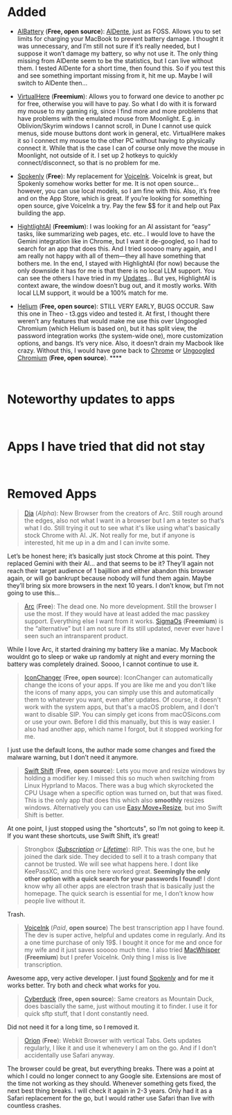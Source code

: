 # Added

* [AlBattery](https://github.com/whuan132/AIBattery-Charge-Limiter) (**Free, open source**): [AlDente](https://apphousekitchen.com/), just as FOSS. Allows you to set limits for charging your MacBook to prevent battery damage. I thought it was unnecessary, and I’m still not sure if it’s really needed, but I suppose it won’t damage my battery, so why not use it. The only thing missing from AlDente seem to be the statistics, but I can live without them. I tested AlDente for a short time, then found this. So if you test this and see something important missing from it, hit me up. Maybe I will switch to AlDente then...

* [VirtualHere](https://www.virtualhere.com/) (**Freemium**): Allows you to forward one device to another pc for free, otherwise you will have to pay. So what I do with it is forward my mouse to my gaming rig, since I find more and more problems that have problems with the emulated mouse from Moonlight. E.g. in Oblivion/Skyrim windows I cannot scroll, in Dune I cannot use quick menus, side mouse buttons dont work in general, etc. VirtualHere makes it so I connect my mouse to the other PC without having to physically connect it. While that is the case I can of course only move the mouse in Moonlight, not outside of it. I set up 2 hotkeys to quickly connect/disconnect, so that is no problem for me.

* [Spokenly](https://spokenly.app/) (**Free**): My replacement for [VoiceInk](https://github.com/Beingpax/VoiceInk). VoiceInk is great, but Spokenly somehow works better for me. It is not open source... however, you can use local models, so I am fine with this. Also, it’s free and on the App Store, which is great. If you’re looking for something open source, give VoiceInk a try. Pay the few $$ for it and help out Pax building the app.

* [HightlightAI](https://highlightai.com/) (**Freemium**): I was looking for an AI assistant for “easy” tasks, like summarizing web pages, etc. etc.. I would love to have the Gemini integration like in Chrome, but I want it de-googled, so I had to search for an app that does this. And I tried sooooo many again, and I am really not happy with all of them—they all have something that bothers me. In the end, I stayed with HighlightAI (for now) because the only downside it has for me is that there is no local LLM support. You can see the others I have tried in my [Updates](Updates.md)... But yes, HighlightAI is context aware, the window doesn’t bug out, and it mostly works. With local LLM support, it would be a 100% match for me.

* [Helium](https://github.com/imputnet/helium-macos) (**Free, open source**): STILL VERY EARLY, BUGS OCCUR. Saw this one in Theo - t3.ggs video and tested it. At first, I thought there weren’t any features that would make me use this over Ungoogled Chromium (which Helium is based on), but it has split view, the password integration works (the system-wide one), more customization options, and bangs. It’s very nice. Also, it doesn’t drain my Macbook like crazy. Without this, I would have gone back to [Chrome](https://www.google.com/chrome/) or [Ungoogled Chromium](https://github.com/ungoogled-software/ungoogled-chromium) (**Free, open source**). ****

</br>

# Noteworthy updates to apps



</br>

# Apps I have tried that did not stay

</br>

# Removed Apps
> [Dia](https://www.diabrowser.com/) (*Alpha*): New Browser from the creators of Arc. Still rough around the edges, also not what I want in a browser but I am a tester so that’s what I do. Still trying it out to see what it's like using what's basically stock Chrome with AI. JK. Not really for me, but if anyone is interested, hit me up in a dm and I can invite some.

Let’s be honest here; it’s basically just stock Chrome at this point. They replaced Gemini with their AI… and that seems to be it? They’ll again not reach their target audience of 1 bajillion and either abandon this browser again, or will go bankrupt because nobody will fund them again. Maybe they’ll bring six more browsers in the next 10 years. I don’t know, but I’m not going to use this…

> [Arc](https://arc.net/) (**Free**): The dead one. No more development. Still the browser I use the most. If they would have at least added the mac passkey support. Everything else I want from it works. [SigmaOs](https://sigmaos.com/) (**Freemium**) is the “alternative” but I am not sure if its still updated, never ever have I seen such an intransparent product.

While I love Arc, it started draining my battery like a maniac. My Macbook wouldnt go to sleep or wake up randomly at night and every morning the battery was completely drained. Soooo, I cannot continue to use it.

> [IconChanger](https://github.com/Bengerthelorf/macIconChanger) (**Free, open source**): IconChanger can automatically change the icons of your apps. If you are like me and you don't like the icons of many apps, you can simply use this and automatically them to whatever you want, even after updates. Of course, it doesn't work with the system apps, but that's a macOS problem, and I don't want to disable SIP. You can simply get icons from macOSicons.com or use your own. Before I did this manually, but this is way easier. I also had another app, which name I forgot, but it stopped working for me.

I just use the default Icons, the author made some changes and fixed the malware warning, but I don’t need it anymore.

> [Swift Shift](https://www.swiftshift.app/) (**Free**, **open source**): Lets you move and resize windows by holding a modifier key. I missed this so much when switching from Linux Hyprland to Macos. There was a bug which skyrocketed the CPU Usage when a specific option was turned on, but that was fixed. This is the only app that does this which also **smoothly** resizes windows. Alternatively you can use [Easy Move+Resize](https://github.com/dmarcotte/easy-move-resize), but imo Swift Shift is better.

At one point, I just stopped using the "shortcuts", so I’m not going to keep it. If you want these shortcuts, use Swift Shift, it’s great!

> Strongbox ([*Subscription*](https://www.youtube.com/watch?v=RojV4NA60RY) *or* [*Lifetime*](https://www.youtube.com/watch?v=umDr0mPuyQc)): RIP. This was the one, but he joined the dark side. They decided to sell it to a trash company that cannot be trusted. We will see what happens here. I dont like KeePassXC, and this one here worked great. **Seemingly the only other option with a quick search for your passwords I found!** I dont know why all other apps are electron trash that is basically just the homepage. The quick search is essential for me, I don’t know how people live without it.

Trash.

> [VoiceInk](https://github.com/Beingpax/VoiceInk) (*Paid*, **open source**) The best transcription app I have found. The dev is super active, helpful and updates come in regularly. And its a one time purchase of only 19$. I bought it once for me and once for my wife and it just saves sooooo much time. I also tried [MacWhisper](https://goodsnooze.gumroad.com/l/macwhisper) (**Freemium**) but I prefer VoiceInk. Only thing I miss is live transcription.

Awesome app, very active developer. I just found [Spokenly](https://spokenly.app/) and for me it works better. Try both and check what works for you.

> [Cyberduck](https://cyberduck.io/) (**free, open source**): Same creators as Mountain Duck, does bascially the same, just without mouting it to finder. I use it for quick sftp stuff, that I dont constantly need.

Did not need it for a long time, so I removed it. 

> [Orion](https://kagi.com/orion/) (**Free**): Webkit Browser with vertical Tabs. Gets updates regularly, I like it and use it whenevery I am on the go. And if I don’t accidentally use Safari anyway.

The browser could be great, but everything breaks. There was a point at which I could no longer connect to any Google site. Extensions are most of the time not working as they should. Whenever something gets fixed, the next best thing breaks. I will check it again in 2-3 years. Only had it as a Safari replacement for the go, but I would rather use Safari than live with countless crashes.
